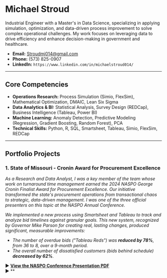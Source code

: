 # Michael Stroud

Industrial Engineer with a Master's in Data Science, specializing in applying simulation, optimization, and data-driven process improvement to solve complex operational challenges. My work focuses on leveraging data to drive efficiency and enhance decision-making in government and healthcare.

- **Email:** Stroudmj014@gmail.com
- **Phone:** (573) 825-0907
- **LinkedIn:** `https://www.linkedin.com/in/michaelstroud014/`

---

## Core Competencies

- **Operations Research:** Process Simulation (Simio, FlexSim), Mathematical Optimization, DMAIC, Lean Six Sigma
- **Data Analytics & BI:** Statistical Analysis, Survey Design (REDCap), Business Intelligence (Tableau, Power BI)
- **Machine Learning:** Anomaly Detection, Predictive Modeling (Regression, Gradient Boosting, Random Forest), PCA
- **Technical Skills:** Python, R, SQL, Smartsheet, Tableau, Simio, FlexSim, REDCap

---

## Portfolio Projects

### 1. State of Missouri - Cronin Award for Procurement Excellence
*As a Research and Data Analyst, I was a key member of the team whose work on turnaround time management earned the 2024 NASPO George Cronin Finalist Award for Procurement Excellence. Our initiative transformed the state's procurement operations from transactional chaos to strategic, data-driven management. I was one of the three official presenters on this topic at the NASPO Annual Conference.*

*We implemented a new process using Smartsheet and Tableau to track and analyze bid timelines against granular goals. This new system, recognized by Governor Mike Parson for creating real, lasting changes, produced significant, measurable improvements:*
* *The number of overdue bids ("Tableau Reds") was **reduced by 78%**, from 36 to 8, over a 9-month period.*
* *The overall number of dissatisfied customers (bids behind schedule) **decreased by 62%**.*

▶ **[View the NASPO Conference Presentation PDF](projects/1_State_Of_Missouri_Cronin_Award/Presentation__MissouriCroninAward.pdf)**
<br>▶ **